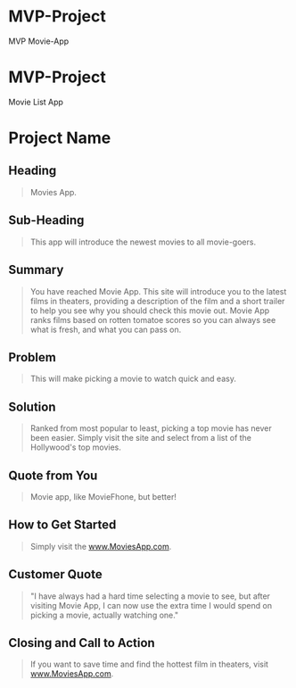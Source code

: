 # MVP-Project
MVP Movie-App
# MVP-Project
Movie List App
# Project Name #

<!-- 
> This material was originally posted [here](http://www.quora.com/What-is-Amazons-approach-to-product-development-and-product-management). It is reproduced here for posterities sake.

There is an approach called "working backwards" that is widely used at Amazon. They work backwards from the customer, rather than starting with an idea for a product and trying to bolt customers onto it. While working backwards can be applied to any specific product decision, using this approach is especially important when developing new products or features.

For new initiatives a product manager typically starts by writing an internal press release announcing the finished product. The target audience for the press release is the new/updated product's customers, which can be retail customers or internal users of a tool or technology. Internal press releases are centered around the customer problem, how current solutions (internal or external) fail, and how the new product will blow away existing solutions.

If the benefits listed don't sound very interesting or exciting to customers, then perhaps they're not (and shouldn't be built). Instead, the product manager should keep iterating on the press release until they've come up with benefits that actually sound like benefits. Iterating on a press release is a lot less expensive than iterating on the product itself (and quicker!).

If the press release is more than a page and a half, it is probably too long. Keep it simple. 3-4 sentences for most paragraphs. Cut out the fat. Don't make it into a spec. You can accompany the press release with a FAQ that answers all of the other business or execution questions so the press release can stay focused on what the customer gets. My rule of thumb is that if the press release is hard to write, then the product is probably going to suck. Keep working at it until the outline for each paragraph flows. 

Oh, and I also like to write press-releases in what I call "Oprah-speak" for mainstream consumer products. Imagine you're sitting on Oprah's couch and have just explained the product to her, and then you listen as she explains it to her audience. That's "Oprah-speak", not "Geek-speak".

Once the project moves into development, the press release can be used as a touchstone; a guiding light. The product team can ask themselves, "Are we building what is in the press release?" If they find they're spending time building things that aren't in the press release (overbuilding), they need to ask themselves why. This keeps product development focused on achieving the customer benefits and not building extraneous stuff that takes longer to build, takes resources to maintain, and doesn't provide real customer benefit (at least not enough to warrant inclusion in the press release).
 -->
 
## Heading ##
  > Movies App.

## Sub-Heading ##
  > This app will introduce the newest movies to all movie-goers.

## Summary ##
  > You have reached Movie App. This site will introduce you to the latest films in theaters, providing a description of the film and a short trailer to help you see why you should check this movie out. Movie App ranks films based on rotten tomatoe scores so you can always see what is fresh, and what you can pass on.

## Problem ##
  > This will make picking a movie to watch quick and easy.

## Solution ##
  > Ranked from most popular to least, picking a top movie has never been easier. Simply visit the site and select from a list of the Hollywood's top movies. 

## Quote from You ##
  > Movie app, like MovieFhone, but better!

## How to Get Started ##
  > Simply visit the www.MoviesApp.com.

## Customer Quote ##
  > "I have always had a hard time selecting a movie to see, but after visiting Movie App, I can now use the extra time I would spend on picking a movie, actually watching one."

## Closing and Call to Action ##
  > If you want to save time and find the hottest film in theaters, visit www.MoviesApp.com.

